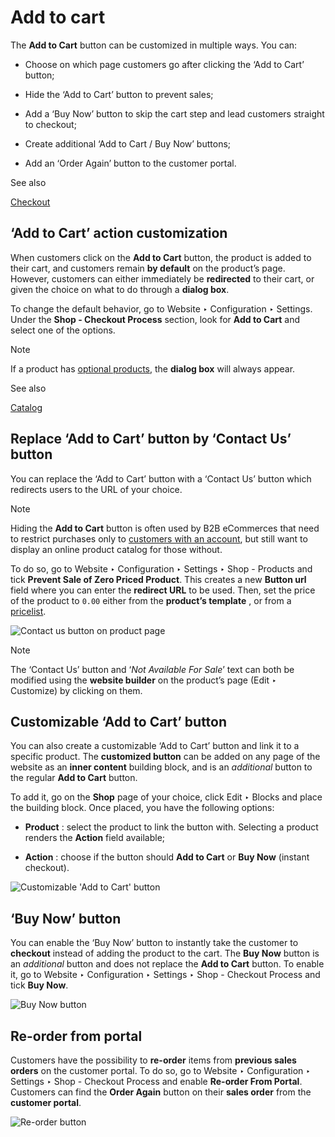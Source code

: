 # Add to cart

The **Add to Cart** button can be customized in multiple ways. You can:

  * Choose on which page customers go after clicking the ‘Add to Cart’ button;

  * Hide the ‘Add to Cart’ button to prevent sales;

  * Add a ‘Buy Now’ button to skip the cart step and lead customers straight to checkout;

  * Create additional ‘Add to Cart / Buy Now’ buttons;

  * Add an ‘Order Again’ button to the customer portal.

<div class="alert alert-secondary">
<p class="alert-title">
See also</p><p><a href="checkout">Checkout</a></p>
</div>

## ‘Add to Cart’ action customization

When customers click on the **Add to Cart** button, the product is added to
their cart, and customers remain **by default** on the product’s page.
However, customers can either immediately be **redirected** to their cart, or
given the choice on what to do through a **dialog box**.

To change the default behavior, go to Website ‣ Configuration ‣ Settings.
Under the **Shop - Checkout Process** section, look for **Add to Cart** and
select one of the options.

<div class="alert alert-primary">
<p class="alert-title">
Note</p><p>If a product has <a href="../managing_products/cross_upselling">optional products</a>, the <b>dialog
box</b> will always appear.</p>
</div> <div class="alert alert-secondary">
<p class="alert-title">
See also</p><p><a href="../managing_products/catalog">Catalog</a></p>
</div>

## Replace ‘Add to Cart’ button by ‘Contact Us’ button

You can replace the ‘Add to Cart’ button with a ‘Contact Us’ button which
redirects users to the URL of your choice.

<div class="alert alert-primary">
<p class="alert-title">
Note</p><p>Hiding the <b>Add to Cart</b> button is often used by B2B eCommerces that need to restrict
purchases only to <a href="checkout#checkout-sign"><span class="std std-ref">customers with an account</span></a>, but still want to
display an online product catalog for those without.</p>
</div>

To do so, go to Website ‣ Configuration ‣ Settings ‣ Shop - Products and tick
**Prevent Sale of Zero Priced Product**. This creates a new **Button url**
field where you can enter the **redirect URL** to be used. Then, set the price
of the product to `0.00` either from the **product’s template** , or from a
[pricelist](../../../sales/sales/products_prices/prices/pricing).

![Contact us button on product page](../../../../_images/cart-contactus.png)
<div class="alert alert-primary">
<p class="alert-title">
Note</p><p>The ‘Contact Us’ button and ‘<em>Not Available For Sale</em>’ text can both be modified using the
<b>website builder</b> on the product’s page (Edit ‣ Customize) by clicking on
them.</p>
</div>

## Customizable ‘Add to Cart’ button

You can also create a customizable ‘Add to Cart’ button and link it to a
specific product. The **customized button** can be added on any page of the
website as an **inner content** building block, and is an _additional_ button
to the regular **Add to Cart** button.

To add it, go on the **Shop** page of your choice, click Edit ‣ Blocks and
place the building block. Once placed, you have the following options:

  * **Product** : select the product to link the button with. Selecting a product renders the **Action** field available;

  * **Action** : choose if the button should **Add to Cart** or **Buy Now** (instant checkout).

![Customizable 'Add to Cart' button](../../../../_images/cart-add.png)

## ‘Buy Now’ button

You can enable the ‘Buy Now’ button to instantly take the customer to
**checkout** instead of adding the product to the cart. The **Buy Now** button
is an _additional_ button and does not replace the **Add to Cart** button. To
enable it, go to Website ‣ Configuration ‣ Settings ‣ Shop - Checkout Process
and tick **Buy Now**.

![Buy Now button](../../../../_images/cart-buy-now.png)

## Re-order from portal

Customers have the possibility to **re-order** items from **previous sales
orders** on the customer portal. To do so, go to Website ‣ Configuration ‣
Settings ‣ Shop - Checkout Process and enable **Re-order From Portal**.
Customers can find the **Order Again** button on their **sales order** from
the **customer portal**.

![Re-order button](../../../../_images/cart-reorder.png)


